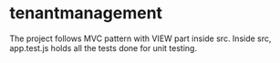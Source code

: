 # tenantmanagement
The project follows MVC pattern with VIEW part inside src. Inside src, app.test.js holds all the tests done for unit testing.
